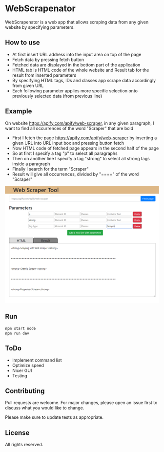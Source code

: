 # WebScrapenator

WebScrapenator is a web app that allows scraping data from any given website by specifying parameters.

## How to use
* At first insert URL address into the input area on top of the page
* Fetch data by pressing fetch button
* Fetched data are displayed in the bottom part of the application
* HTML tab is HTML code of the whole website and Result tab for the result from inserted parameters
* By specifying HTML tags, IDs and classes app scrape data accordingly from given URL
* Each following parameter applies more specific selection onto previously selected data (from previous line)

## Example

On website https://apify.com/apify/web-scraper, in any given paragraph,  I want to find all occurrences of the word "Scraper" that are bold

* First I fetch the page https://apify.com/apify/web-scraper by inserting a given URL into URL input box and pressing button fetch
* Now HTML code of fetched page appears in the second half of the page
* So at first I specify a tag "p" to select all paragraphs
* Then on another line I specify a tag "strong" to select all strong tags inside a paragraph
* Finally I search for the term "Scraper"
* Result will give all occurrences, divided by "====" of the word "Scraper"

![Image description](./guide.png)

## Run

```npm
npm start node
npm run dev
```

## ToDo
* Implement command list
* Optimize speed
* Nicer GUI
* Testing


## Contributing
Pull requests are welcome. For major changes, please open an issue first to discuss what you would like to change.

Please make sure to update tests as appropriate.

## License
All rights reserved.